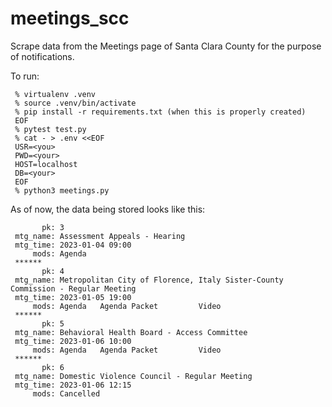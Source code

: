 # meetings_scc

Scrape data from the Meetings page of Santa Clara County for the purpose of notifications.

To run:

     % virtualenv .venv
     % source .venv/bin/activate
     % pip install -r requirements.txt (when this is properly created)
     EOF
     % pytest test.py
     % cat - > .env <<EOF
     USR=<you>
     PWD=<your>
     HOST=localhost
     DB=<your>
     EOF
     % python3 meetings.py

As of now, the data being stored looks like this:

           pk: 3
     mtg_name: Assessment Appeals - Hearing
     mtg_time: 2023-01-04 09:00
         mods: Agenda
     ******
           pk: 4
     mtg_name: Metropolitan City of Florence, Italy Sister-County Commission - Regular Meeting
     mtg_time: 2023-01-05 19:00
         mods: Agenda   Agenda Packet         Video
     ******
           pk: 5
     mtg_name: Behavioral Health Board - Access Committee
     mtg_time: 2023-01-06 10:00
         mods: Agenda   Agenda Packet         Video
     ******
           pk: 6
     mtg_name: Domestic Violence Council - Regular Meeting
     mtg_time: 2023-01-06 12:15
         mods: Cancelled
